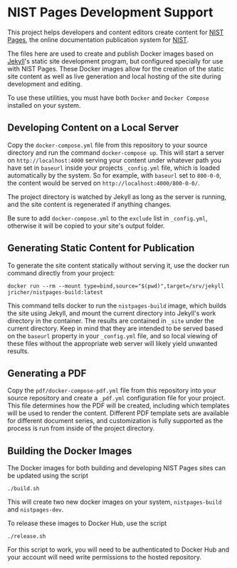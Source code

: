 # NIST Pages Development Support

This project helps developers and content editors create content for [NIST Pages](https://pages.nist.gov/), the online documentation publication system for [NIST](https://nist.gov/). 

The files here are used to create and publish Docker images based on [Jekyll](https://jekyllrb.com/)'s static site development program, but configured specially for use with NIST Pages. These Docker images allow for the creation of the static site content as well as live generation and local hosting of the site during development and editing. 

To use these utilities, you must have both `Docker` and `Docker Compose` installed on your system.

## Developing Content on a Local Server

Copy the `docker-compose.yml` file from this repository to your source directory and run the command `docker-compose up`. This will start a server on `http://localhost:4000` serving your content under whatever path you have set in `baseurl` inside your projects `_config.yml` file, which is loaded automatically by the system. So for example, with `baseurl` set to `800-0-0`, the content would be served on `http://localhost:4000/800-0-0/`. 

The project directory is watched by Jekyll as long as the server is running, and the site content is regenerated if anything changes. 

Be sure to add `docker-compose.yml` to the `exclude` list in `_config.yml`, otherwise it will be copied to your site's output folder.

## Generating Static Content for Publication

To generate the site content statically without serving it, use the docker run command directly from your project:

`docker run --rm --mount type=bind,source="$(pwd)",target=/srv/jekyll jricher/nistpages-build:latest`

This command tells docker to run the `nistpages-build` image, which builds the site using Jekyll, and mount the current directory into Jekyll's work directory in the container. The results are contained in `_site` under the current directory. Keep in mind that they are intended to be served based on the `baseurl` property in your `_config.yml` file, and so local viewing of these files without the appropriate web server will likely yield unwanted results.

## Generating a PDF

Copy the `pdf/docker-compose-pdf.yml` file from this repository into your source repository and create a `_pdf.yml` configuration file for your project. This file determines how the PDF will be created, including which templates will be used to render the content. Different PDF template sets are available for different document series, and customization is fully supported as the process is run from inside of the project directory.

## Building the Docker Images

The Docker images for both building and developing NIST Pages sites can be updated using the script

`./build.sh`

This will create two new docker images on your system, `nistpages-build` and `nistpages-dev`. 

To release these images to Docker Hub, use the script

`./release.sh`

For this script to work, you will need to be authenticated to Docker Hub and your account will need write permissions to the hosted repository.
